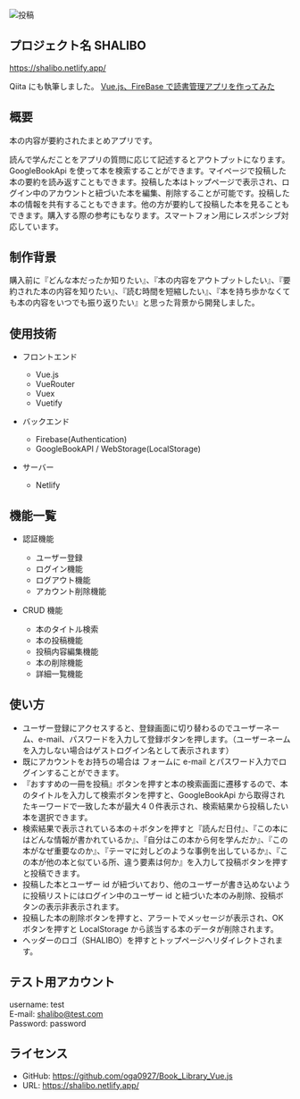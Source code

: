 ![投稿](https://user-images.githubusercontent.com/73045514/116842216-c5a33e80-ac16-11eb-93a6-c3ddc06b8c77.jpg)

## プロジェクト名 SHALIBO

https://shalibo.netlify.app/

Qiita にも執筆しました。
[Vue.js、FireBase で読書管理アプリを作ってみた](https://qiita.com/oga0927/items/abf48b692b11fec6ae36)

## 概要

本の内容が要約されたまとめアプリです。

読んで学んだことをアプリの質問に応じて記述するとアウトプットになります。GoogleBookApi を使って本を検索することができます。マイページで投稿した本の要約を読み返すこともできます。投稿した本はトップページで表示され、ログイン中のアカウントと紐づいた本を編集、削除することが可能です。投稿した本の情報を共有することもできます。他の方が要約して投稿した本を見ることもできます。購入する際の参考にもなります。スマートフォン用にレスポンシブ対応しています。

## 制作背景

購入前に『どんな本だったか知りたい』、『本の内容をアウトプットしたい』、『要約された本の内容を知りたい』、『読む時間を短縮したい』、『本を持ち歩かなくても本の内容をいつでも振り返りたい』と思った背景から開発しました。

## 使用技術

- フロントエンド

  - Vue.js
  - VueRouter
  - Vuex
  - Vuetify

- バックエンド

  - Firebase(Authentication)
  - GoogleBookAPI / WebStorage(LocalStorage)

- サーバー
  - Netlify

## 機能一覧

- 認証機能

  - ユーザー登録
  - ログイン機能
  - ログアウト機能
  - アカウント削除機能

- CRUD 機能

  - 本のタイトル検索
  - 本の投稿機能
  - 投稿内容編集機能
  - 本の削除機能
  - 詳細一覧機能

## 使い方

- ユーザー登録にアクセスすると、登録画面に切り替わるのでユーザーネーム、e-mail、パスワードを入力して登録ボタンを押します。（ユーザーネームを入力しない場合はゲストログイン名として表示されます）
- 既にアカウントをお持ちの場合は フォームに e-mail とパスワード入力でログインすることができます。
- 『おすすめの一冊を投稿』ボタンを押すと本の検索画面に遷移するので、本のタイトルを入力して検索ボタンを押すと、GoogleBookApi から取得されたキーワードで一致した本が最大４０件表示され、検索結果から投稿したい本を選択できます。
- 検索結果で表示されている本の＋ボタンを押すと『読んだ日付』、『この本にはどんな情報が書かれているか』、『自分はこの本から何を学んだか』、『この本がなぜ重要なのか』、『テーマに対しどのような事例を出しているか』、『この本が他の本と似ている所、違う要素は何か』を入力して投稿ボタンを押すと投稿できます。
- 投稿した本とユーザー id が紐づいており、他のユーザーが書き込めないように投稿リストにはログイン中のユーザー id と紐づいた本のみ削除、投稿ボタンの表示非表示されます。
- 投稿した本の削除ボタンを押すと、アラートでメッセージが表示され、OK ボタンを押すと LocalStorage から該当する本のデータが削除されます。
- ヘッダーのロゴ（SHALIBO）を押すとトップページへリダイレクトされます。

## テスト用アカウント <br>

username: test <br>
E-mail: shalibo@test.com <br>
Password: password

## ライセンス

- GitHub: https://github.com/oga0927/Book_Library_Vue.js
- URL: https://shalibo.netlify.app/
